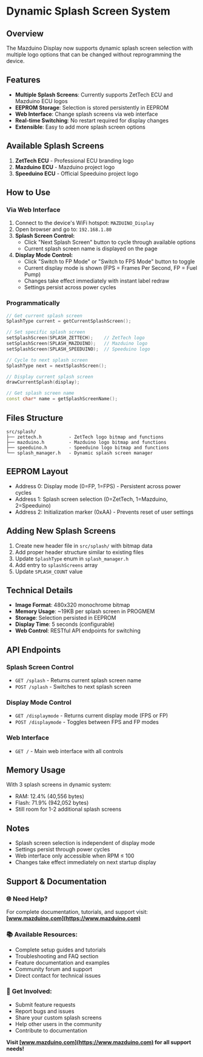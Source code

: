 # Dynamic Splash Screen System

## Overview

The Mazduino Display now supports dynamic splash screen selection with multiple logo options that can be changed without reprogramming the device.

## Features

- **Multiple Splash Screens**: Currently supports ZetTech ECU and Mazduino ECU logos
- **EEPROM Storage**: Selection is stored persistently in EEPROM 
- **Web Interface**: Change splash screens via web interface
- **Real-time Switching**: No restart required for display changes
- **Extensible**: Easy to add more splash screen options

## Available Splash Screens

1. **ZetTech ECU** - Professional ECU branding logo
2. **Mazduino ECU** - Mazduino project logo
3. **Speeduino ECU** - Official Speeduino project logo

## How to Use

### Via Web Interface

1. Connect to the device's WiFi hotspot: `MAZDUINO_Display`
2. Open browser and go to: `192.168.1.80`
3. **Splash Screen Control:**
   - Click "Next Splash Screen" button to cycle through available options
   - Current splash screen name is displayed on the page
4. **Display Mode Control:**
   - Click "Switch to FP Mode" or "Switch to FPS Mode" button to toggle
   - Current display mode is shown (FPS = Frames Per Second, FP = Fuel Pump)
   - Changes take effect immediately with instant label redraw
   - Settings persist across power cycles

### Programmatically

```cpp
// Get current splash screen
SplashType current = getCurrentSplashScreen();

// Set specific splash screen
setSplashScreen(SPLASH_ZETTECH);    // ZetTech logo
setSplashScreen(SPLASH_MAZDUINO);   // Mazduino logo
setSplashScreen(SPLASH_SPEEDUINO);  // Speeduino logo

// Cycle to next splash screen
SplashType next = nextSplashScreen();

// Display current splash screen
drawCurrentSplash(display);

// Get splash screen name
const char* name = getSplashScreenName();
```

## Files Structure

```
src/splash/
├── zettech.h          - ZetTech logo bitmap and functions
├── mazduino.h         - Mazduino logo bitmap and functions
├── speeduino.h        - Speeduino logo bitmap and functions
└── splash_manager.h   - Dynamic splash screen manager
```

## EEPROM Layout

- Address 0: Display mode (0=FP, 1=FPS) - Persistent across power cycles
- Address 1: Splash screen selection (0=ZetTech, 1=Mazduino, 2=Speeduino)  
- Address 2: Initialization marker (0xAA) - Prevents reset of user settings

## Adding New Splash Screens

1. Create new header file in `src/splash/` with bitmap data
2. Add proper header structure similar to existing files
3. Update `SplashType` enum in `splash_manager.h`
4. Add entry to `splashScreens` array
5. Update `SPLASH_COUNT` value

## Technical Details

- **Image Format**: 480x320 monochrome bitmap
- **Memory Usage**: ~19KB per splash screen in PROGMEM
- **Storage**: Selection persisted in EEPROM
- **Display Time**: 5 seconds (configurable)
- **Web Control**: RESTful API endpoints for switching

## API Endpoints

### Splash Screen Control
- `GET /splash` - Returns current splash screen name
- `POST /splash` - Switches to next splash screen

### Display Mode Control  
- `GET /displaymode` - Returns current display mode (FPS or FP)
- `POST /displaymode` - Toggles between FPS and FP modes

### Web Interface
- `GET /` - Main web interface with all controls

## Memory Usage

With 3 splash screens in dynamic system:
- RAM: 12.4% (40,556 bytes)
- Flash: 71.9% (942,052 bytes)
- Still room for 1-2 additional splash screens

## Notes

- Splash screen selection is independent of display mode
- Settings persist through power cycles
- Web interface only accessible when RPM ≤ 100
- Changes take effect immediately on next startup display

## Support & Documentation

### 🌐 **Need Help?**
For complete documentation, tutorials, and support visit:
**[www.mazduino.com](https://www.mazduino.com)**

### 📚 **Available Resources:**
- Complete setup guides and tutorials
- Troubleshooting and FAQ section
- Feature documentation and examples
- Community forum and support
- Direct contact for technical issues

### 💬 **Get Involved:**
- Submit feature requests
- Report bugs and issues
- Share your custom splash screens
- Help other users in the community
- Contribute to documentation

**Visit [www.mazduino.com](https://www.mazduino.com) for all support needs!**